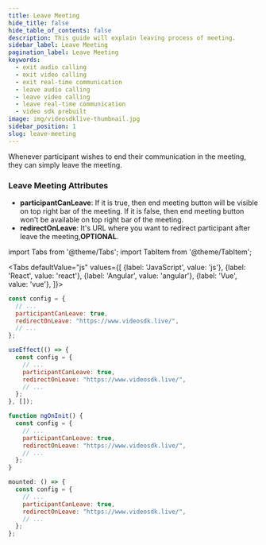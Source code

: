```yaml
---
title: Leave Meeting
hide_title: false
hide_table_of_contents: false
description: This guide will explain leaving process of meeting.
sidebar_label: Leave Meeting
pagination_label: Leave Meeting
keywords:
  - exit audio calling
  - exit video calling
  - exit real-time communication
  - leave audio calling
  - leave video calling
  - leave real-time communication
  - video sdk prebuilt
image: img/videosdklive-thumbnail.jpg
sidebar_position: 1
slug: leave-meeting
---
```


Whenever participant wishes to end their communication in the meeting, they can simply leave the meeting.

### Leave Meeting Attributes

- **participantCanLeave**: If it is true, then end meeting button will be visible on top right bar of the meeting. If it is false, then end meeting button won't be available on top right bar of the meeting.
- **redirectOnLeave**: It's URL where you want to redirect participant after leave the meeting,**OPTIONAL**.

import Tabs from '@theme/Tabs';
import TabItem from '@theme/TabItem';

<Tabs
defaultValue="js"
values={[
{label: 'JavaScript', value: 'js'},
{label: 'React', value: 'react'},
{label: 'Angular', value: 'angular'},
{label: 'Vue', value: 'vue'},
]}>
<TabItem value="js">

```js
const config = {
  // ...
  participantCanLeave: true,
  redirectOnLeave: "https://www.videosdk.live/",
  // ...
};
```

</TabItem>

<TabItem value="react">

```js
useEffect(() => {
  const config = {
    // ...
    participantCanLeave: true,
    redirectOnLeave: "https://www.videosdk.live/",
    // ...
  };
}, []);
```

</TabItem>
<TabItem value="angular">

```js
function ngOnInit() {
  const config = {
    // ...
    participantCanLeave: true,
    redirectOnLeave: "https://www.videosdk.live/",
    // ...
  };
}
```

</TabItem>
<TabItem value="vue">

```js
mounted: () => {
  const config = {
    // ...
    participantCanLeave: true,
    redirectOnLeave: "https://www.videosdk.live/",
    // ...
  };
};
```

</TabItem>

</Tabs>
